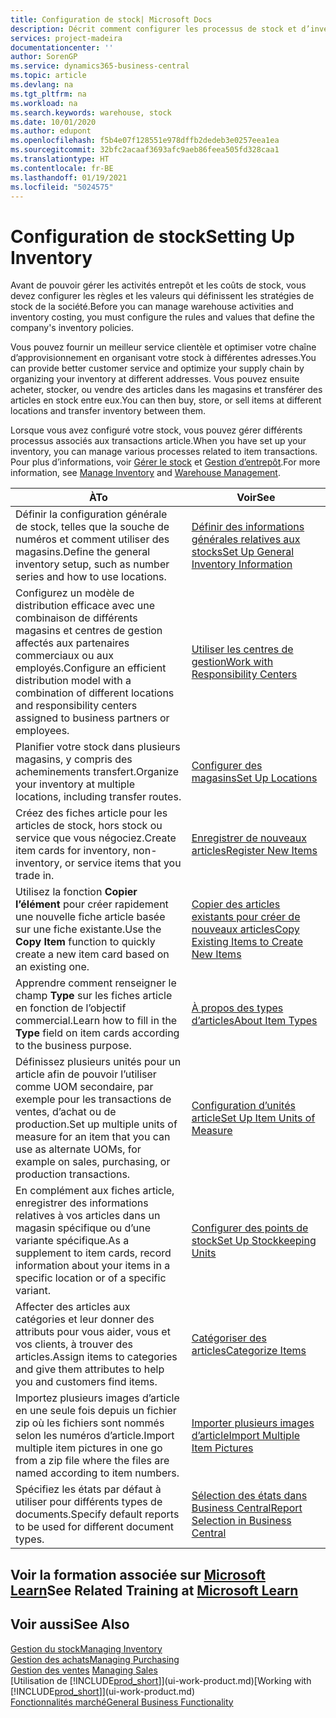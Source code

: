 ```yaml
---
title: Configuration de stock| Microsoft Docs
description: Décrit comment configurer les processus de stock et d’inventaire, y compris les acheminements pour le transfert et les magasins, tels que des entrepôts.
services: project-madeira
documentationcenter: ''
author: SorenGP
ms.service: dynamics365-business-central
ms.topic: article
ms.devlang: na
ms.tgt_pltfrm: na
ms.workload: na
ms.search.keywords: warehouse, stock
ms.date: 10/01/2020
ms.author: edupont
ms.openlocfilehash: f5b4e07f128551e978dffb2dedeb3e0257eea1ea
ms.sourcegitcommit: 32bfc2acaaf3693afc9aeb86feea505fd328caa1
ms.translationtype: HT
ms.contentlocale: fr-BE
ms.lasthandoff: 01/19/2021
ms.locfileid: "5024575"
---
```

# <a name="setting-up-inventory"></a><span data-ttu-id="8cef4-103">Configuration de stock</span><span class="sxs-lookup"><span data-stu-id="8cef4-103">Setting Up Inventory</span></span>
<span data-ttu-id="8cef4-104">Avant de pouvoir gérer les activités entrepôt et les coûts de stock, vous devez configurer les règles et les valeurs qui définissent les stratégies de stock de la société.</span><span class="sxs-lookup"><span data-stu-id="8cef4-104">Before you can manage warehouse activities and inventory costing, you must configure the rules and values that define the company's inventory policies.</span></span>

<span data-ttu-id="8cef4-105">Vous pouvez fournir un meilleur service clientèle et optimiser votre chaîne d’approvisionnement en organisant votre stock à différentes adresses.</span><span class="sxs-lookup"><span data-stu-id="8cef4-105">You can provide better customer service and optimize your supply chain by organizing your inventory at different addresses.</span></span> <span data-ttu-id="8cef4-106">Vous pouvez ensuite acheter, stocker, ou vendre des articles dans les magasins et transférer des articles en stock entre eux.</span><span class="sxs-lookup"><span data-stu-id="8cef4-106">You can then buy, store, or sell items at different locations and transfer inventory between them.</span></span>

<span data-ttu-id="8cef4-107">Lorsque vous avez configuré votre stock, vous pouvez gérer différents processus associés aux transactions article.</span><span class="sxs-lookup"><span data-stu-id="8cef4-107">When you have set up your inventory, you can manage various processes related to item transactions.</span></span> <span data-ttu-id="8cef4-108">Pour plus d’informations, voir [Gérer le stock](inventory-manage-inventory.md) et [Gestion d’entrepôt](warehouse-manage-warehouse.md).</span><span class="sxs-lookup"><span data-stu-id="8cef4-108">For more information, see [Manage Inventory](inventory-manage-inventory.md) and [Warehouse Management](warehouse-manage-warehouse.md).</span></span>

| <span data-ttu-id="8cef4-109">À</span><span class="sxs-lookup"><span data-stu-id="8cef4-109">To</span></span> | <span data-ttu-id="8cef4-110">Voir</span><span class="sxs-lookup"><span data-stu-id="8cef4-110">See</span></span> |
| --- | --- |
| <span data-ttu-id="8cef4-111">Définir la configuration générale de stock, telles que la souche de numéros et comment utiliser des magasins.</span><span class="sxs-lookup"><span data-stu-id="8cef4-111">Define the general inventory setup, such as number series and how to use locations.</span></span> |[<span data-ttu-id="8cef4-112">Définir des informations générales relatives aux stocks</span><span class="sxs-lookup"><span data-stu-id="8cef4-112">Set Up General Inventory Information</span></span>](inventory-how-setup-general.md) |
|<span data-ttu-id="8cef4-113">Configurez un modèle de distribution efficace avec une combinaison de différents magasins et centres de gestion affectés aux partenaires commerciaux ou aux employés.</span><span class="sxs-lookup"><span data-stu-id="8cef4-113">Configure an efficient distribution model with a combination of different locations and responsibility centers assigned to business partners or employees.</span></span>|[<span data-ttu-id="8cef4-114">Utiliser les centres de gestion</span><span class="sxs-lookup"><span data-stu-id="8cef4-114">Work with Responsibility Centers</span></span>](inventory-responsibility-centers.md)|
| <span data-ttu-id="8cef4-115">Planifier votre stock dans plusieurs magasins, y compris des acheminements transfert.</span><span class="sxs-lookup"><span data-stu-id="8cef4-115">Organize your inventory at multiple locations, including transfer routes.</span></span> |[<span data-ttu-id="8cef4-116">Configurer des magasins</span><span class="sxs-lookup"><span data-stu-id="8cef4-116">Set Up Locations</span></span>](inventory-how-register-new-items.md) |
| <span data-ttu-id="8cef4-117">Créez des fiches article pour les articles de stock, hors stock ou service que vous négociez.</span><span class="sxs-lookup"><span data-stu-id="8cef4-117">Create item cards for inventory, non-inventory, or service items that you trade in.</span></span> |[<span data-ttu-id="8cef4-118">Enregistrer de nouveaux articles</span><span class="sxs-lookup"><span data-stu-id="8cef4-118">Register New Items</span></span>](inventory-how-register-new-items.md) |
|<span data-ttu-id="8cef4-119">Utilisez la fonction **Copier l’élément** pour créer rapidement une nouvelle fiche article basée sur une fiche existante.</span><span class="sxs-lookup"><span data-stu-id="8cef4-119">Use the **Copy Item** function to quickly create a new item card based on an existing one.</span></span>|[<span data-ttu-id="8cef4-120">Copier des articles existants pour créer de nouveaux articles</span><span class="sxs-lookup"><span data-stu-id="8cef4-120">Copy Existing Items to Create New Items</span></span>](inventory-how-copy-items.md)|
|<span data-ttu-id="8cef4-121">Apprendre comment renseigner le champ **Type** sur les fiches article en fonction de l’objectif commercial.</span><span class="sxs-lookup"><span data-stu-id="8cef4-121">Learn how to fill in the **Type** field on item cards according to the business purpose.</span></span>|[<span data-ttu-id="8cef4-122">À propos des types d’articles</span><span class="sxs-lookup"><span data-stu-id="8cef4-122">About Item Types</span></span>](inventory-about-item-types.md)|
|<span data-ttu-id="8cef4-123">Définissez plusieurs unités pour un article afin de pouvoir l’utiliser comme UOM secondaire, par exemple pour les transactions de ventes, d’achat ou de production.</span><span class="sxs-lookup"><span data-stu-id="8cef4-123">Set up multiple units of measure for an item that you can use as alternate UOMs, for example on sales, purchasing, or production transactions.</span></span>|[<span data-ttu-id="8cef4-124">Configuration d’unités article</span><span class="sxs-lookup"><span data-stu-id="8cef4-124">Set Up Item Units of Measure</span></span>](inventory-how-setup-units-of-measure.md)|
|<span data-ttu-id="8cef4-125">En complément aux fiches article, enregistrer des informations relatives à vos articles dans un magasin spécifique ou d’une variante spécifique.</span><span class="sxs-lookup"><span data-stu-id="8cef4-125">As a supplement to item cards, record information about your items in a specific location or of a specific variant.</span></span>|[<span data-ttu-id="8cef4-126">Configurer des points de stock</span><span class="sxs-lookup"><span data-stu-id="8cef4-126">Set Up Stockkeeping Units</span></span>](inventory-how-to-set-up-stockkeeping-units.md)|
| <span data-ttu-id="8cef4-127">Affecter des articles aux catégories et leur donner des attributs pour vous aider, vous et vos clients, à trouver des articles.</span><span class="sxs-lookup"><span data-stu-id="8cef4-127">Assign items to categories and give them attributes to help you and customers find items.</span></span> |[<span data-ttu-id="8cef4-128">Catégoriser des articles</span><span class="sxs-lookup"><span data-stu-id="8cef4-128">Categorize Items</span></span>](inventory-how-categorize-items.md) |
|<span data-ttu-id="8cef4-129">Importez plusieurs images d’article en une seule fois depuis un fichier zip où les fichiers sont nommés selon les numéros d’article.</span><span class="sxs-lookup"><span data-stu-id="8cef4-129">Import multiple item pictures in one go from a zip file where the files are named according to item numbers.</span></span>|[<span data-ttu-id="8cef4-130">Importer plusieurs images d’article</span><span class="sxs-lookup"><span data-stu-id="8cef4-130">Import Multiple Item Pictures</span></span>](inventory-how-import-item-pictures.md)|
|<span data-ttu-id="8cef4-131">Spécifiez les états par défaut à utiliser pour différents types de documents.</span><span class="sxs-lookup"><span data-stu-id="8cef4-131">Specify default reports to be used for different document types.</span></span>|[<span data-ttu-id="8cef4-132">Sélection des états dans Business Central</span><span class="sxs-lookup"><span data-stu-id="8cef4-132">Report Selection in Business Central</span></span>](across-report-selections.md)|

## <a name="see-related-training-at-microsoft-learn"></a><span data-ttu-id="8cef4-133">Voir la formation associée sur [Microsoft Learn](/learn/paths/trade-get-started-dynamics-365-business-central/)</span><span class="sxs-lookup"><span data-stu-id="8cef4-133">See Related Training at [Microsoft Learn](/learn/paths/trade-get-started-dynamics-365-business-central/)</span></span>

## <a name="see-also"></a><span data-ttu-id="8cef4-134">Voir aussi</span><span class="sxs-lookup"><span data-stu-id="8cef4-134">See Also</span></span>

[<span data-ttu-id="8cef4-135">Gestion du stock</span><span class="sxs-lookup"><span data-stu-id="8cef4-135">Managing Inventory</span></span>](inventory-manage-inventory.md)  
[<span data-ttu-id="8cef4-136">Gestion des achats</span><span class="sxs-lookup"><span data-stu-id="8cef4-136">Managing Purchasing</span></span>](purchasing-manage-purchasing.md)  
<span data-ttu-id="8cef4-137">[Gestion des ventes](sales-manage-sales.md)  </span><span class="sxs-lookup"><span data-stu-id="8cef4-137">[Managing Sales](sales-manage-sales.md)  </span></span>  
<span data-ttu-id="8cef4-138">[Utilisation de [!INCLUDE[prod_short](includes/prod_short.md)]](ui-work-product.md)</span><span class="sxs-lookup"><span data-stu-id="8cef4-138">[Working with [!INCLUDE[prod_short](includes/prod_short.md)]](ui-work-product.md)</span></span>  
[<span data-ttu-id="8cef4-139">Fonctionnalités marché</span><span class="sxs-lookup"><span data-stu-id="8cef4-139">General Business Functionality</span></span>](ui-across-business-areas.md)
